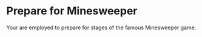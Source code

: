 Prepare for Minesweeper
=======================

Your are employed to prepare for stages of the famous Minesweeper game.
